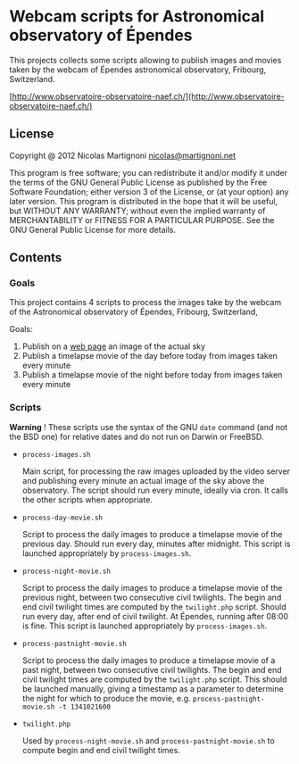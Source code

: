 # Webcam scripts for Astronomical observatory of Épendes

This projects collects some scripts allowing to publish images and movies taken by the webcam of Épendes astronomical observatory, Fribourg, Switzerland.

[http://www.observatoire-observatoire-naef.ch/](http://www.observatoire-observatoire-naef.ch/)

## License

Copyright @ 2012 Nicolas Martignoni <nicolas@martignoni.net>

This program is free software; you can redistribute it and/or modify it under the terms of the GNU General Public License as published by the Free Software Foundation; either version 3 of the License, or (at your option) any later version. This program is distributed in the hope that it will be useful, but WITHOUT ANY WARRANTY; without even the implied warranty of MERCHANTABILITY or FITNESS FOR A PARTICULAR PURPOSE. See the GNU General Public License for more details.

## Contents

### Goals

This project contains 4 scripts to process the images take by the webcam of the Astronomical observatory of Épendes, Fribourg, Switzerland,

Goals:

1. Publish on a [web page](http://www.observatoire-naef.ch/fr/visite/webcam) an image of the actual sky
2. Publish a timelapse movie of the day before today from images taken every minute
3. Publish a timelapse movie of the night before today from images taken every minute

### Scripts

__Warning__ ! These scripts use the syntax of the GNU `date` command (and not the BSD one) for relative dates and do not run on Darwin or FreeBSD.

* `process-images.sh`

  Main script, for processing the raw images uploaded by the video server and publishing every minute an actual image of the sky above the observatory. The script should run every minute, ideally via cron. It calls the other scripts when appropriate.

* `process-day-movie.sh`

  Script to process the daily images to produce a timelapse movie of the previous day. Should run every day, minutes after midnight. This script is launched appropriately by `process-images.sh`.

* `process-night-movie.sh`

  Script to process the daily images to produce a timelapse movie of the previous night, between two consecutive civil twilights. The begin and end civil twilight times are computed by the `twilight.php` script. Should run every day, after end of civil twilight. At Épendes, running after 08:00 is fine. This script is launched appropriately by `process-images.sh`.

* `process-pastnight-movie.sh`

  Script to process the daily images to produce a timelapse movie of a past night, between two consecutive civil twilights. The begin and end civil twilight times are computed by the `twilight.php` script. This should be launched manually, giving a timestamp as a parameter to determine the night for which to produce the movie, e.g. `process-pastnight-movie.sh -t 1341021600`

* `twilight.php`

  Used by `process-night-movie.sh` and `process-pastnight-movie.sh` to compute begin and end civil twilight times.